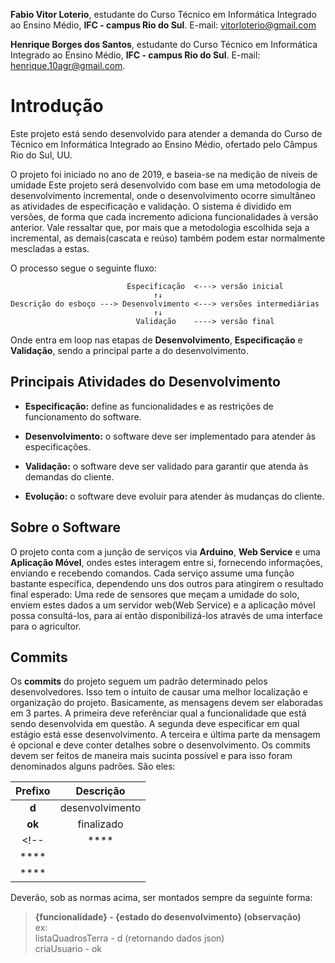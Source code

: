 ﻿**Fabio Vitor Loterio**, estudante do Curso Técnico em Informática Integrado ao Ensino Médio, **IFC - campus Rio do Sul**. 
 E-mail: vitorloterio@gmail.com
 
 **Henrique Borges dos Santos**, estudante do Curso Técnico em Informática Integrado ao Ensino Médio, **IFC - campus Rio do Sul**. 
 E-mail: henrique.10agr@gmail.com.

# Introdução

Este projeto está sendo desenvolvido para atender a demanda do Curso de Técnico em Informática Integrado ao Ensino Médio, ofertado pelo Câmpus Rio do Sul, UU.

O projeto foi iniciado no ano de 2019, e baseia-se na medição de níveis de umidade
Este projeto será desenvolvido com base em uma metodologia de desenvolvimento incremental, onde o 
desenvolvimento ocorre simultâneo as atividades de especificação e validação.
O sistema é dividido em versões, de forma que cada incremento adiciona funcionalidades à versão anterior.
Vale ressaltar que, por mais que a metodologia escolhida seja a incremental, as demais(cascata e reúso) 
também podem estar normalmente mescladas a estas.

O processo segue o seguinte fluxo:

                              Especificação  <---> versão inicial   
                                    ↑↓            
    Descrição do esboço ---> Desenvolvimento <---> versões intermediárias
                                    ↑↓
                                Validação    ----> versão final

Onde entra em loop nas etapas de **Desenvolvimento**, **Especificação** e **Validação**, sendo a principal parte 
a do desenvolvimento. 


## Principais Atividades do Desenvolvimento

- **Especificação:** define as funcionalidades e as restrições de
funcionamento do software.

- **Desenvolvimento:** o software deve ser implementado para
atender às especificações.

- **Validação:** o software deve ser validado para garantir que atenda
às demandas do cliente.

- **Evolução:** o software deve evoluir para atender às mudanças do
cliente.

## Sobre o Software

O projeto conta com a junção de serviços via **Arduino**, **Web Service** e uma **Aplicação Móvel**, ondes estes interagem entre si, fornecendo informações, enviando e recebendo comandos.
Cada serviço assume uma função bastante específica, dependendo uns dos outros para atingirem o resultado final esperado: Uma rede de sensores que meçam a umidade do solo, enviem estes dados a um servidor web(Web Service) e a aplicação móvel possa consultá-los, para aí então disponibilizá-los através de uma interface para o agricultor.

## Commits

Os **commits** do projeto seguem um padrão determinado pelos desenvolvedores. Isso tem o intuito de causar uma melhor localização e organização do projeto.
Basicamente, as mensagens devem ser elaboradas em 3 partes. A primeira deve referênciar qual a funcionalidade que está sendo desenvolvida em questão. A segunda deve especificar em qual estágio está esse desenvolvimento. A terceira e última parte da mensagem é opcional e deve conter detalhes sobre o desenvolvimento.
Os commits devem ser feitos de maneira mais sucinta possível e para isso foram denominados alguns padrões. 
São eles:

|  Prefixo  |   Descrição   |
|:---------:|  :---------:  |  
|   **d**   |desenvolvimento|               
|   **ok**  |  finalizado   |
<!-- |   ****   |  |
|   ****   |  |
|   ****   |  | -->

Deverão, sob as normas acima, ser montados sempre da seguinte forma:

> **{funcionalidade} - {estado do desenvolvimento} (observação)**  
>   ex:  
>       listaQuadrosTerra - d (retornando dados json)  
>       criaUsuario - ok  





